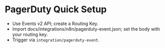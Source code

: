 # PagerDuty Quick Setup

- Use Events v2 API; create a Routing Key.
- Import docs/integrations/n8n/pagerduty-event.json; set the body with your routing key.
- Trigger via `integration/pagerduty-event`.


